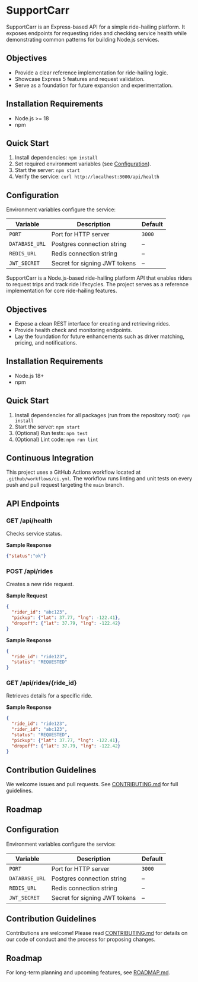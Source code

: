 # SupportCarr

SupportCarr is an Express-based API for a simple ride-hailing platform. It exposes endpoints for requesting rides and checking service health while demonstrating common patterns for building Node.js services. 

## Objectives
- Provide a clear reference implementation for ride-hailing logic.
- Showcase Express 5 features and request validation.
- Serve as a foundation for future expansion and experimentation.

## Installation Requirements
- Node.js >= 18
- npm

## Quick Start
1. Install dependencies: `npm install`
2. Set required environment variables (see [Configuration](#configuration)).
3. Start the server: `npm start`
4. Verify the service: `curl http://localhost:3000/api/health`

## Configuration
Environment variables configure the service:

| Variable | Description | Default |
|----------|-------------|---------|
| `PORT` | Port for HTTP server | `3000` |
| `DATABASE_URL` | Postgres connection string | – |
| `REDIS_URL` | Redis connection string | – |
| `JWT_SECRET` | Secret for signing JWT tokens | – |
SupportCarr is a Node.js-based ride-hailing platform API that enables riders to request trips and track ride lifecycles. The project serves as a reference implementation for core ride-hailing features.

## Objectives

- Expose a clean REST interface for creating and retrieving rides.
- Provide health check and monitoring endpoints.
- Lay the foundation for future enhancements such as driver matching, pricing, and notifications.

## Installation Requirements

- Node.js 18+
- npm

## Quick Start

1. Install dependencies for all packages (run from the repository root): `npm install`
2. Start the server: `npm start`
3. (Optional) Run tests: `npm test`
4. (Optional) Lint code: `npm run lint`

## Continuous Integration

This project uses a GitHub Actions workflow located at `.github/workflows/ci.yml`.
The workflow runs linting and unit tests on every push and pull request targeting the `main` branch.

## API Endpoints

### GET /api/health
Checks service status.

**Sample Response**
```json
{"status":"ok"}
```

### POST /api/rides
Creates a new ride request.

**Sample Request**
```json
{
  "rider_id": "abc123",
  "pickup": {"lat": 37.77, "lng": -122.41},
  "dropoff": {"lat": 37.79, "lng": -122.42}
}
```

**Sample Response**
```json
{
  "ride_id": "ride123",
  "status": "REQUESTED"
}
```

### GET /api/rides/{ride_id}
Retrieves details for a specific ride.

**Sample Response**
```json
{
  "ride_id": "ride123",
  "rider_id": "abc123",
  "status": "REQUESTED",
  "pickup": {"lat": 37.77, "lng": -122.41},
  "dropoff": {"lat": 37.79, "lng": -122.42}
}
```

## Contribution Guidelines
We welcome issues and pull requests. See [CONTRIBUTING.md](CONTRIBUTING.md) for full guidelines.

## Roadmap
## Configuration

Environment variables configure the service:

| Variable | Description | Default |
|----------|-------------|---------|
| `PORT` | Port for HTTP server | `3000` |
| `DATABASE_URL` | Postgres connection string | – |
| `REDIS_URL` | Redis connection string | – |
| `JWT_SECRET` | Secret for signing JWT tokens | – |

## Contribution Guidelines

Contributions are welcome! Please read [CONTRIBUTING.md](CONTRIBUTING.md) for details on our code of conduct and the process for proposing changes.

## Roadmap

For long-term planning and upcoming features, see [ROADMAP.md](ROADMAP.md).
